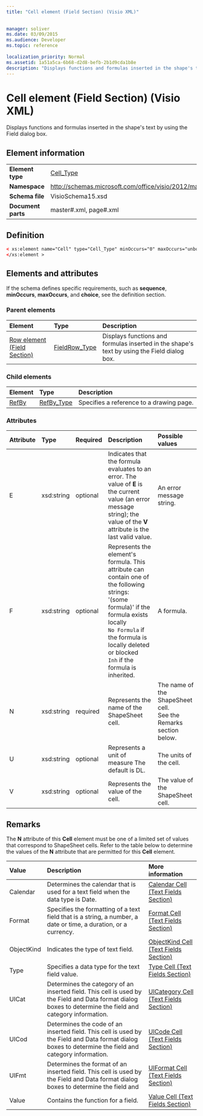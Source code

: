 ```yaml
---
title: "Cell element (Field Section) (Visio XML)"
 
 
manager: soliver
ms.date: 03/09/2015
ms.audience: Developer
ms.topic: reference
 
localization_priority: Normal
ms.assetid: 1a51a5ca-6b68-d2d8-befb-2b1d9cda1b8e
description: "Displays functions and formulas inserted in the shape's text by using the Field dialog box."
---
```


# Cell element (Field Section) (Visio XML)

Displays functions and formulas inserted in the shape's text by using the Field dialog box.
  
## Element information

|||
|:-----|:-----|
|**Element type** <br/> |[Cell_Type](cell_type-complextypevisio-xml.md) <br/> |
|**Namespace** <br/> |http://schemas.microsoft.com/office/visio/2012/main  <br/> |
|**Schema file** <br/> |VisioSchema15.xsd  <br/> |
|**Document parts** <br/> |master#.xml, page#.xml  <br/> |
   
## Definition

```XML
< xs:element name="Cell" type="Cell_Type" minOccurs="0" maxOccurs="unbounded" >
</xs:element >
```

## Elements and attributes

If the schema defines specific requirements, such as **sequence**, **minOccurs**, **maxOccurs**, and **choice**, see the definition section. 
  
### Parent elements

|**Element**|**Type**|**Description**|
|:-----|:-----|:-----|
|[Row element (Field Section)](row-element-field-sectionvisio-xml.md) <br/> |[FieldRow_Type](fieldrow_type-complextypevisio-xml.md) <br/> |Displays functions and formulas inserted in the shape's text by using the Field dialog box.  <br/> |
   
### Child elements

|**Element**|**Type**|**Description**|
|:-----|:-----|:-----|
|[RefBy](refby-element-cell_type-complextypevisio-xml.md) <br/> |[RefBy_Type](refby_type-complextypevisio-xml.md) <br/> |Specifies a reference to a drawing page.  <br/> |
   
### Attributes

|**Attribute**|**Type**|**Required**|**Description**|**Possible values**|
|:-----|:-----|:-----|:-----|:-----|
|E  <br/> |xsd:string  <br/> |optional  <br/> |Indicates that the formula evaluates to an error. The value of **E** is the current value (an error message string); the value of the **V** attribute is the last valid value.  <br/> |An error message string.  <br/> |
|F  <br/> |xsd:string  <br/> |optional  <br/> | Represents the element's formula. This attribute can contain one of the following strings:  <br/>  '(some formula)' if the formula exists locally  <br/>  `No Formula` if the formula is locally deleted or blocked  <br/>  `Inh` if the formula is inherited.  <br/> |A formula.  <br/> |
|N  <br/> |xsd:string  <br/> |required  <br/> |Represents the name of the ShapeSheet cell.  <br/> |The name of the ShapeSheet cell.  <br/> See the Remarks section below.  <br/> |
|U  <br/> |xsd:string  <br/> |optional  <br/> |Represents a unit of measure The default is DL.  <br/> |The units of the cell.  <br/> |
|V  <br/> |xsd:string  <br/> |optional  <br/> |Represents the value of the cell.  <br/> |The value of the ShapeSheet cell.  <br/> |
   
## Remarks

The **N** attribute of this **Cell** element must be one of a limited set of values that correspond to ShapeSheet cells. Refer to the table below to determine the values of the **N** attribute that are permitted for this **Cell** element. 
  
|**Value**|**Description**|**More information**|
|:-----|:-----|:-----|
|Calendar  <br/> |Determines the calendar that is used for a text field when the data type is Date.  <br/> |[Calendar Cell (Text Fields Section)](calendar-cell-text-fields-section.md) <br/> |
|Format  <br/> |Specifies the formatting of a text field that is a string, a number, a date or time, a duration, or a currency.  <br/> |[Format Cell (Text Fields Section)](format-cell-text-fields-section.md) <br/> |
|ObjectKind  <br/> |Indicates the type of text field.  <br/> |[ObjectKind Cell (Text Fields Section)](objectkind-cell-text-fields-section.md) <br/> |
|Type  <br/> |Specifies a data type for the text field value.  <br/> |[Type Cell (Text Fields Section)](type-cell-text-fields-section.md) <br/> |
|UICat  <br/> |Determines the category of an inserted field. This cell is used by the Field and Data format dialog boxes to determine the field and category information.  <br/> |[UICategory Cell (Text Fields Section)](uicategory-cell-text-fields-section.md) <br/> |
|UICod  <br/> |Determines the code of an inserted field. This cell is used by the Field and Data format dialog boxes to determine the field and category information.  <br/> |[UICode Cell (Text Fields Section)](uicode-cell-text-fields-section.md) <br/> |
|UIFmt  <br/> |Determines the format of an inserted field. This cell is used by the Field and Data format dialog boxes to determine the field and  <br/> |[UIFormat Cell (Text Fields Section)](uiformat-cell-text-fields-section.md) <br/> |
|Value  <br/> |Contains the function for a field.  <br/> |[Value Cell (Text Fields Section)](value-cell-text-fields-section.md) <br/> |
   

